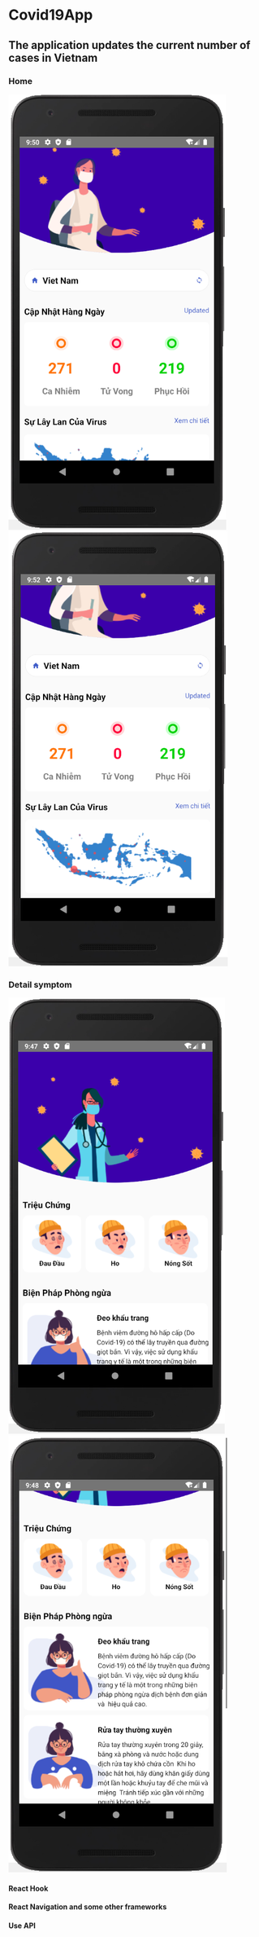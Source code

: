 # Covid19App
## The application updates the current number of cases in Vietnam
### Home 

<img src='https://raw.githubusercontent.com/ChiBao284/ImageProject/master/covid1.png?token=AM3D3MS5CG3WI6FUUCUUE5S6WF4H6' />

<img src='https://raw.githubusercontent.com/ChiBao284/ImageProject/master/covid2.png' />

### Detail symptom
<img src='https://raw.githubusercontent.com/ChiBao284/ImageProject/master/covid3.png' />
<img src='https://raw.githubusercontent.com/ChiBao284/ImageProject/master/covid4.png' />



#### React Hook
#### React Navigation and some other frameworks
#### Use API
